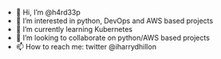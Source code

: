 - 👋 Hi, I’m @h4rd33p
- 👀 I’m interested in python, DevOps and AWS based projects
- 🌱 I’m currently learning Kubernetes
- 💞️ I’m looking to collaborate on python/AWS based projects
- 📫 How to reach me: twitter @iharrydhillon

<!---
h4rd33p/h4rd33p is a ✨ special ✨ repository because its `README.md` (this file) appears on your GitHub profile.
You can click the Preview link to take a look at your changes.
--->
